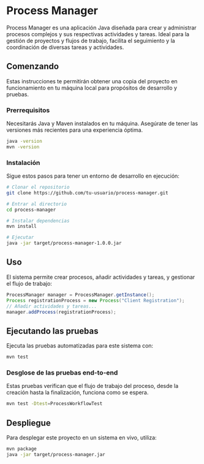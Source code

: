 # Process Manager

Process Manager es una aplicación Java diseñada para crear y administrar procesos complejos y sus respectivas actividades y tareas. Ideal para la gestión de proyectos y flujos de trabajo, facilita el seguimiento y la coordinación de diversas tareas y actividades.

## Comenzando

Estas instrucciones te permitirán obtener una copia del proyecto en funcionamiento en tu máquina local para propósitos de desarrollo y pruebas.

### Prerrequisitos

Necesitarás Java y Maven instalados en tu máquina. Asegúrate de tener las versiones más recientes para una experiencia óptima.

```bash
java -version
mvn -version
```

### Instalación

Sigue estos pasos para tener un entorno de desarrollo en ejecución:

```bash
# Clonar el repositorio
git clone https://github.com/tu-usuario/process-manager.git

# Entrar al directorio
cd process-manager

# Instalar dependencias
mvn install

# Ejecutar
java -jar target/process-manager-1.0.0.jar
```

## Uso

El sistema permite crear procesos, añadir actividades y tareas, y gestionar el flujo de trabajo:

```java
ProcessManager manager = ProcessManager.getInstance();
Process registrationProcess = new Process("Client Registration");
// Añadir actividades y tareas...
manager.addProcess(registrationProcess);
```

## Ejecutando las pruebas

Ejecuta las pruebas automatizadas para este sistema con:

```bash
mvn test
```

### Desglose de las pruebas end-to-end

Estas pruebas verifican que el flujo de trabajo del proceso, desde la creación hasta la finalización, funciona como se espera.

```bash
mvn test -Dtest=ProcessWorkflowTest
```

## Despliegue

Para desplegar este proyecto en un sistema en vivo, utiliza:

```bash
mvn package
java -jar target/process-manager.jar
```
